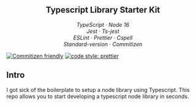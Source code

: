 <h2 align="center">Typescript Library Starter Kit</h2>

<p align="center">
  <em>
    TypeScript
    · Node 16
  </em>
  <br />
  <em>
    Jest
    · Ts-jest
  </em>
  <br />
  <em>
    ESLint
    · Prettier
    · Cspell
  </em>
  <br />
  <em>
    Standard-version
    · Commitizen
  </em>
  <br />
</p>

[![Commitizen friendly](https://img.shields.io/badge/commitizen-friendly-brightgreen.svg)](http://commitizen.github.io/cz-cli/) 
[![code style: prettier](https://img.shields.io/badge/code_style-prettier-ff69b4.svg?style=flat-square)](https://github.com/prettier/prettier)

## Intro

I got sick of the boilerplate to setup a node library using Typescript. This repo allows you to start developing a typescript node library in seconds.